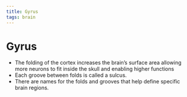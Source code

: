 ```yaml
---
title: Gyrus
tags: brain
---
```


# Gyrus
- The folding of the cortex increases the brain’s surface area allowing more neurons to fit inside the skull and enabling higher functions
- Each groove between folds is called a sulcus.
- There are names for the folds and grooves that help define specific brain regions.
































